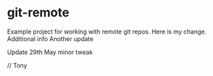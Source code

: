 # git-remote

Example project for working with remote git repos.
Here is my change.
Additional info
Another update

Update 29th May
minor tweak

// Tony
